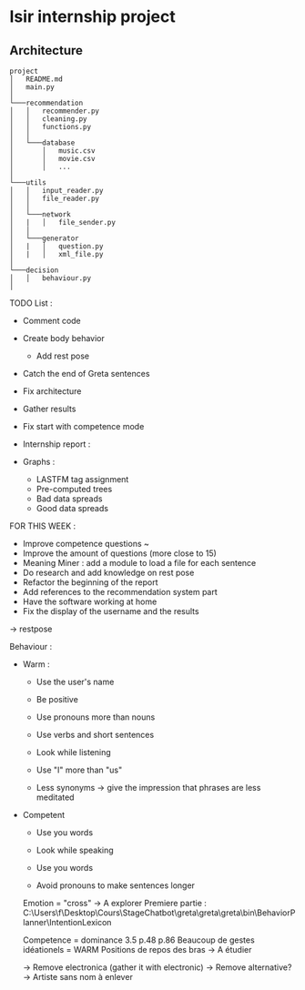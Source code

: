 # Isir internship project


## Architecture

```
project
│   README.md
│   main.py
│
└───recommendation
│   │   recommender.py
│   │   cleaning.py
│   │   functions.py
│   │
│   └───database
│       │   music.csv
│       │   movie.csv
│       │   ...
│   
└───utils
│   │   input_reader.py
│   │   file_reader.py
│   │
│   └───network
│   |   │   file_sender.py
│   │
│   └───generator
│   |   │   question.py
│   |   │   xml_file.py
│   
└───decision
│   │   behaviour.py
│   
```

TODO List :
- Comment code
- Create body behavior
  - Add rest pose
- Catch the end of Greta sentences
- Fix architecture
- Gather results
- Fix start with competence mode

- Internship report :
- Graphs :
  - LASTFM tag assignment
  - Pre-computed trees
  - Bad data spreads
  - Good data spreads

FOR THIS WEEK :
- Improve competence questions ~
- Improve the amount of questions (more close to 15)
- Meaning Miner : add a module to load a file for each sentence
- Do research and add knowledge on rest pose
- Refactor the beginning of the report
- Add references to the recommendation system part
- Have the software working at home
- Fix the display of the username and the results




-> restpose

Behaviour :
- Warm :
  - Use the user's name
  - Be positive
  - Use pronouns more than nouns
  - Use verbs and short sentences
  - Look while listening

  - Use "I" more than "us"
  - Less synonyms -> give the impression that phrases are less meditated
- Competent
  - Use you words
  - Look while speaking
  - Use you words

  - Avoid pronouns to make sentences longer

  Emotion = "cross" -> A explorer
  Premiere partie :
  C:\Users\f\Desktop\Cours\StageChatbot\greta\greta\greta\bin\BehaviorPlanner\IntentionLexicon

  Competence = dominance 3.5 p.48
  p.86
  Beaucoup de gestes idéationels = WARM
  Positions de repos des bras -> A étudier


  -> Remove electronica (gather it with electronic)
  -> Remove alternative?
  -> Artiste sans nom à enlever
